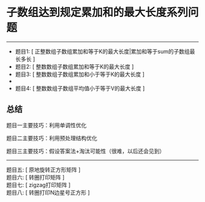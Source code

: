 # 子数组达到规定累加和的最大长度系列问题


---


- 题目1: [ 正整数组子数组累加和等于K的最大长度|累加和等于sum的子数组最长多长 ]   
- 题目2: [ 整数数组子数组累加和等于K的最大长度 ]  
- 题目3: [ 整数数组子数组累加和小于等于K的最大长度 ]   
 - 
 - 题目4: [ 整数数组子数组平均值小于等于V的最大长度 ]  



## 总结
题目一主要技巧：利用单调性优化

题目二主要技巧：利用预处理结构优化

题目三主要技巧：假设答案法+淘汰可能性（很难，以后还会见到）

---


题目五: [ 原地旋转正方形矩阵 ]  
题目六: [ 转圈打印矩阵 ]   
题目七: [ zigzag打印矩阵 ]  
题目八: [ 转圈打印N边星号正方形 ]



